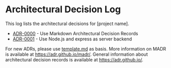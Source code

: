 # Architectural Decision Log

This log lists the architectural decisions for [project name].

<!-- adrlog -- Regenerate the content by using "adr-log -i". You can install it via "npm install -g adr-log" -->

- [ADR-0000](../adr0000-use-markdown-architectural-decision-records.md) - Use Markdown Architectural Decision Records
- [ADR-0001](../adr0001-use-nodejs-and-express-as-server-backend.md) - Use Node.js and express as server backend

<!-- adrlogstop -->

For new ADRs, please use [template.md](template.md) as basis.
More information on MADR is available at <https://adr.github.io/madr/>.
General information about architectural decision records is available at <https://adr.github.io/>.
